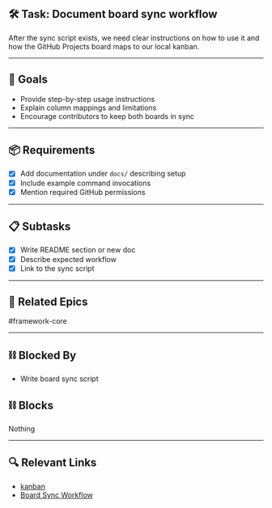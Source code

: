 ## 🛠️ Task: Document board sync workflow

After the sync script exists, we need clear instructions on how to use it and how the GitHub Projects board maps to our local kanban.

---

## 🎯 Goals
- Provide step-by-step usage instructions
- Explain column mappings and limitations
- Encourage contributors to keep both boards in sync

---

## 📦 Requirements
- [x] Add documentation under `docs/` describing setup
- [x] Include example command invocations
- [x] Mention required GitHub permissions

---

## 📋 Subtasks
- [x] Write README section or new doc
- [x] Describe expected workflow
- [x] Link to the sync script

---

## 🔗 Related Epics
#framework-core

---

## ⛓️ Blocked By
- Write board sync script

## ⛓️ Blocks
Nothing

---

## 🔍 Relevant Links
- [kanban](../boards/kanban.md)
- [Board Sync Workflow](../../board_sync.md)
